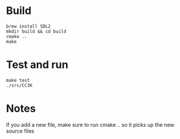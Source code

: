 # Build 
```
brew install SDL2
mkdir build && cd build
cmake ..
make
```

# Test and run
```
make test
./src/CC3K
```

# Notes

If you add a new file, make sure to run cmake .. so it picks up the new source files